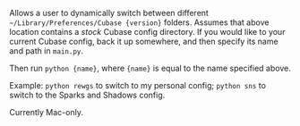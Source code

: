 Allows a user to dynamically switch between different `~/Library/Preferences/Cubase {version}` folders.
Assumes that above location contains a *stock* Cubase config directory. If you would like to your 
current Cubase config, back it up somewhere, and then specify its name and path in `main.py`.

Then run `python {name}`, where `{name}` is equal to the name specified above.

Example: `python rewgs` to switch to my personal config; `python sns` to switch to the Sparks and Shadows config.

Currently Mac-only.

